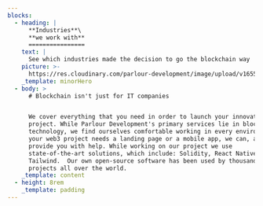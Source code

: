 ```yaml
---
blocks:
  - heading: |
      **Industries**\
      **we work with**
      ================
    text: |
      See which industries made the decision to go the blockchain way
    picture: >-
      https://res.cloudinary.com/parlour-development/image/upload/v1655747938/cld-sample-3.webp
    _template: minorHero
  - body: >
      # Blockchain isn't just for IT companies


      We cover everything that you need in order to launch your innovative
      project. While Parlour Development's primary services lie in blockchain
      technology, we find ourselves comfortable working in every environment. If
      your web3 project needs a landing page or a mobile app, we can, and will
      provide you with help. While working on our project we use
      state-of-the-art solutions, which include: Solidity, React Native or
      Tailwind.  Our own open-source software has been used by thousands of
      projects all over the world.
    _template: content
  - height: 8rem
    _template: padding
---
```


